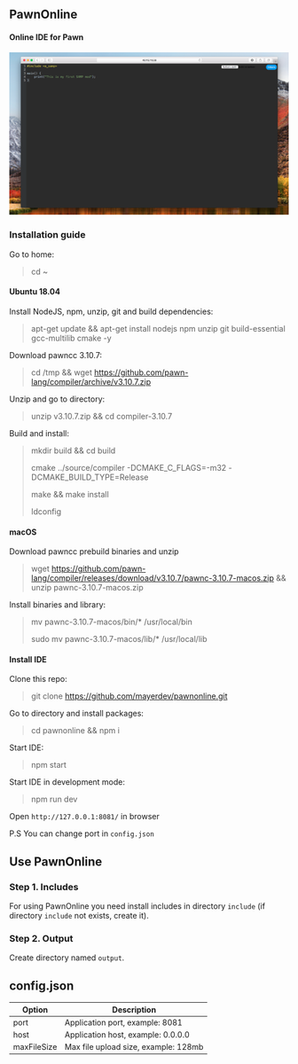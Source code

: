 ## PawnOnline
#### Online IDE for Pawn
![Screenshot](https://github.com/mayerdev/pawnonline/blob/main/screenshot.png?raw=true)

### Installation guide

Go to home:
> cd ~

#### Ubuntu 18.04

Install NodeJS, npm, unzip, git and build dependencies:
> apt-get update && apt-get install nodejs npm unzip git build-essential gcc-multilib cmake -y

Download pawncc 3.10.7:
> cd /tmp && wget https://github.com/pawn-lang/compiler/archive/v3.10.7.zip

Unzip and go to directory:
> unzip v3.10.7.zip && cd compiler-3.10.7

Build and install:
> mkdir build && cd build
>
> cmake ../source/compiler -DCMAKE_C_FLAGS=-m32 -DCMAKE_BUILD_TYPE=Release
>
> make && make install
>
> ldconfig

#### macOS

Download pawncc prebuild binaries and unzip
> wget https://github.com/pawn-lang/compiler/releases/download/v3.10.7/pawnc-3.10.7-macos.zip && unzip pawnc-3.10.7-macos.zip

Install binaries and library:
> mv pawnc-3.10.7-macos/bin/* /usr/local/bin
>
> sudo mv pawnc-3.10.7-macos/lib/* /usr/local/lib


#### Install IDE
Clone this repo:
> git clone https://github.com/mayerdev/pawnonline.git

Go to directory and install packages:
> cd pawnonline && npm i 

Start IDE:
> npm start

Start IDE in development mode:
> npm run dev

Open `http://127.0.0.1:8081/` in browser

P.S You can change port in `config.json`

## Use PawnOnline

### Step 1. Includes
For using PawnOnline you need install includes in directory `include` (if directory `include` not exists, create it).

### Step 2. Output
Create directory named `output`.

## config.json

| Option      | Description                          |
|-------------|--------------------------------------|
| port        | Application port, example: 8081      |
| host        | Application host, example: 0.0.0.0   |
| maxFileSize | Max file upload size, example: 128mb |